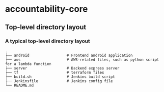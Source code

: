# accountability-core

## Top-level directory layout
### A typical top-level directory layout

    .
    ├── android                 # Frontend android application
    ├── aws                     # AWS-related files, such as python script for a lambda function
    ├── server                  # Backend express server
    ├── tf                      # terraform files
    ├── build.sh                # Jenkins build script
    ├── Jenkinsfile             # Jenkins config file
    └── README.md               